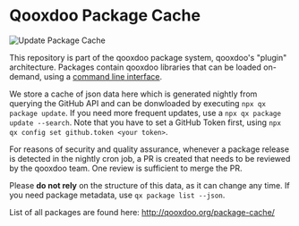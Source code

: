#  Qooxdoo Package Cache 

![Update Package Cache](https://github.com/qooxdoo/package-cache/workflows/Update%20Package%20Cache/badge.svg)

This repository is part of the qooxdoo package system, qooxdoo's "plugin"
architecture. Packages contain qooxdoo libraries that can be loaded on-demand,
using a [command line interface](http://www.qooxdoo.org/docs/#/cli/packages).

We store a cache of json data here which is generated nightly from querying
the GitHub API and can be donwloaded by executing `npx qx package update`. 
If you need more frequent updates, use a  `npx qx package update --search`. 
Note that you have to set a GitHub Token first, using `npx qx config set github.token <your token>`.

For reasons of security and quality assurance, whenever a package release is detected 
in the nightly cron job, a PR is created that needs to be reviewed by the qooxdoo 
team. One review is sufficient to merge the PR. 

Please **do not rely** on the structure of this data, as it can change any time.
If you need package metadata, use `qx package list --json`.

List of all packages are found here: 
http://qooxdoo.org/package-cache/
